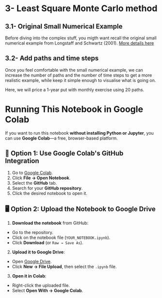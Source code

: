 # 3- Least Square Monte Carlo method

## 3.1- Original Small Numerical Example
Before diving into the complex stuff, you migth want recall the original small numerical example from Longstaff and Schwartz (2001). [More details here](https://github.com/pletourneau-lsmc/SUPER_LSMC/tree/main/3-%20LSMC/3.1-%20Original)

## 3.2- Add paths and time steps
Once you feel comfortable with the small numerical example, we can increase the number of paths and the number of time steps to get a more realistic example, while keep it simple enough to visualise what is going on.

Here, we will price a 1-year put with monthly exercise using 20 paths. 




# Running This Notebook in Google Colab

If you want to run this notebook **without installing Python or Jupyter**, you can use **Google Colab**—a free, browser-based platform.

## 🚀 Option 1: Use Google Colab's GitHub Integration

1. Go to [Google Colab](https://colab.research.google.com).
2. Click **File → Open Notebook**.
3. Select the **GitHub** tab.
4. Search for your **GitHub repository**.
5. Click the desired notebook to open it.


## 🖥️ Option 2: Upload the Notebook to Google Drive

1. **Download the notebook** from GitHub:
- Go to the repository.
- Click on the notebook file (`YOUR_NOTEBOOK.ipynb`).
- Click **Download** (or `Raw → Save As`).
2. **Upload it to Google Drive**:
- Open [Google Drive](https://drive.google.com).
- Click **New → File Upload**, then select the `.ipynb` file.
3. **Open it in Colab**:
- Right-click the uploaded file.
- Select **Open With → Google Colab**.





